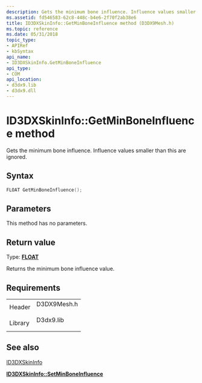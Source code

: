 ```yaml
---
description: Gets the minimum bone influence. Influence values smaller than this are ignored.
ms.assetid: fd546583-62c8-448c-b4e6-2f70f2ab38e6
title: ID3DXSkinInfo::GetMinBoneInfluence method (D3DX9Mesh.h)
ms.topic: reference
ms.date: 05/31/2018
topic_type: 
- APIRef
- kbSyntax
api_name: 
- ID3DXSkinInfo.GetMinBoneInfluence
api_type: 
- COM
api_location: 
- d3dx9.lib
- d3dx9.dll
---
```


# ID3DXSkinInfo::GetMinBoneInfluence method

Gets the minimum bone influence. Influence values smaller than this are ignored.

## Syntax


```C++
FLOAT GetMinBoneInfluence();
```



## Parameters

This method has no parameters.

## Return value

Type: **[**FLOAT**](../winprog/windows-data-types.md)**

Returns the minimum bone influence value.

## Requirements



|                    |                                                                                        |
|--------------------|----------------------------------------------------------------------------------------|
| Header<br/>  | <dl> <dt>D3DX9Mesh.h</dt> </dl> |
| Library<br/> | <dl> <dt>D3dx9.lib</dt> </dl>   |



## See also

<dl> <dt>

[ID3DXSkinInfo](id3dxskininfo.md)
</dt> <dt>

[**ID3DXSkinInfo::SetMinBoneInfluence**](id3dxskininfo--setminboneinfluence.md)
</dt> </dl>

 

 
